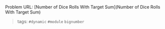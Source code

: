 Problem URL: [Number of Dice Rolls With Target Sum](Number of Dice Rolls With Target Sum)

> tags: `#dynamic` `#module` `bignumber`